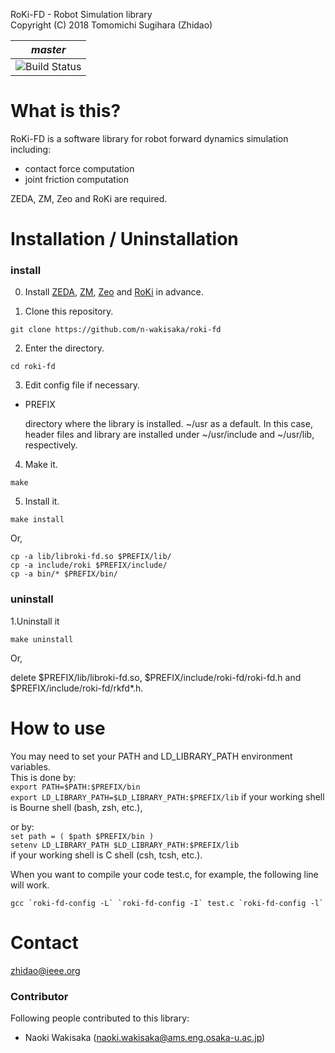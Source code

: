 RoKi-FD - Robot Simulation library  
Copyright (C) 2018 Tomomichi Sugihara (Zhidao)

| *master* |
|----------|
| ![Build Status](https://github.com/mi-lib/roki-fd/actions/workflows/build.yml/badge.svg) |

# What is this?

RoKi-FD is a software library for robot forward dynamics simulation including:
* contact force computation
* joint friction computation

ZEDA, ZM, Zeo and RoKi are required.

# Installation / Uninstallation

### install
0. Install [ZEDA](https://github.com/zhidao/zeda), [ZM](https://github.com/zhidao/zm), [Zeo](https://github.com/zhidao/zeo) and [RoKi](https://github.com/zhidao/roki) in advance.

1. Clone this repository.

  `git clone https://github.com/n-wakisaka/roki-fd`

2. Enter the directory.

  `cd roki-fd`

3. Edit config file if necessary.

  * PREFIX
    
    directory where the library is installed.
    ~/usr as a default. In this case, header files and library are installed under ~/usr/include and ~/usr/lib, respectively.

4. Make it.

  `make`

5. Install it.

  `make install`

  Or,

  `cp -a lib/libroki-fd.so $PREFIX/lib/`  
  `cp -a include/roki $PREFIX/include/`  
  `cp -a bin/* $PREFIX/bin/`

### uninstall
1.Uninstall it

  `make uninstall`
  
  Or, 
  
  delete $PREFIX/lib/libroki-fd.so, $PREFIX/include/roki-fd/roki-fd.h and $PREFIX/include/roki-fd/rkfd*.h.

# How to use

You may need to set your PATH and LD_LIBRARY_PATH environment variables.  
This is done by:  
`export PATH=$PATH:$PREFIX/bin`  
`export LD_LIBRARY_PATH=$LD_LIBRARY_PATH:$PREFIX/lib`
if your working shell is Bourne shell (bash, zsh, etc.),

or by:  
`set path = ( $path $PREFIX/bin )`  
`setenv LD_LIBRARY_PATH $LD_LIBRARY_PATH:$PREFIX/lib`  
if your working shell is C shell (csh, tcsh, etc.).

When you want to compile your code test.c, for example, the following line will work.

```gcc `roki-fd-config -L` `roki-fd-config -I` test.c `roki-fd-config -l` ```

# Contact

zhidao@ieee.org

### Contributor

Following people contributed to this library:
* Naoki Wakisaka (naoki.wakisaka@ams.eng.osaka-u.ac.jp)
